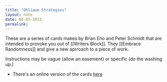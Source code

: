 ```yaml
---
title: "Oblique Strategies"
layout: note
date: 06-07-2023
permalink:
---
```


These are a series of cards makes by Brian Eno and Peter Schmidt that are intended to provoke you out of [[Writers Block]]. They [[Embrace Randomness]] and give a new aprroach to a piece of work. 

Instructions may be vague (allow an easement) or specific (do the washing up.)

- There's an online version of the cards [here](https://stoney.sb.org/eno/oblique.html) 